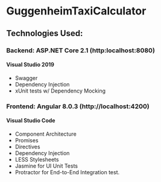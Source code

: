 # GuggenheimTaxiCalculator

## Technologies Used:
### Backend: ASP.NET Core 2.1 (http:localhost:8080)
#### Visual Studio 2019
  - Swagger
  - Dependency Injection
  - xUnit tests w/ Dependency Mocking
  
### Frontend: Angular 8.0.3 (http://localhost:4200)
#### Visual Studio Code
  - Component Architecture
  - Promises
  - Directives
  - Dependency Injection
  - LESS Stylesheets
  - Jasmine for UI Unit Tests
  - Protractor for End-to-End Integration test.

